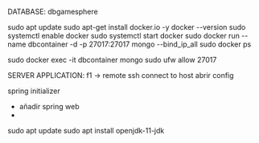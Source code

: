 DATABASE: dbgamesphere

sudo apt update
sudo apt-get install docker.io -y
docker --version
sudo systemctl enable docker
sudo systemctl start docker
sudo docker run --name dbcontainer -d -p 27017:27017 mongo --bind_ip_all
sudo docker ps

sudo docker exec -it dbcontainer mongo
sudo ufw allow 27017


SERVER APPLICATION:
f1 -> remote ssh connect to host
abrir config

spring initializer
- añadir spring web
- 

sudo apt update
sudo apt install openjdk-11-jdk
